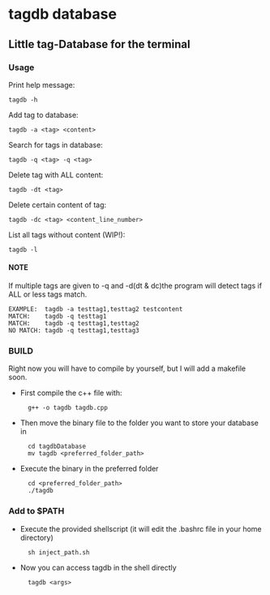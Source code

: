 # tagdb database
## Little tag-Database for the terminal
### Usage
Print help message:

    tagdb -h
    
Add tag to database:
 
    tagdb -a <tag> <content>

Search for tags in database:

    tagdb -q <tag> -q <tag>
    
Delete tag with ALL content:
    
    tagdb -dt <tag>
Delete certain content of tag:

    tagdb -dc <tag> <content_line_number>
List all tags without content (WIP!):

    tagdb -l 
#### NOTE

If multiple tags are given to -q and -d(dt & dc)the program will detect tags if ALL or less tags match.

    EXAMPLE:  tagdb -a testtag1,testtag2 testcontent
    MATCH:    tagdb -q testtag1
    MATCH:    tagdb -q testtag1,testtag2
    NO MATCH: tagdb -q testtag1,testtag3
### BUILD
Right now you will have to compile by yourself, but I will add a makefile soon.
* First compile the c++ file with:

        g++ -o tagdb tagdb.cpp
* Then move the binary file to the folder you want to store your database in

        cd tagdbDatabase
        mv tagdb <preferred_folder_path>
* Execute the binary in the preferred folder

        cd <preferred_folder_path>
        ./tagdb
### Add to $PATH
* Execute the provided shellscript (it will edit the .bashrc file in your home directory)
        
        sh inject_path.sh
* Now you can access tagdb in the shell directly
        
        tagdb <args>
